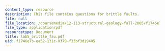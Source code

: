 ```yaml
---
content_type: resource
description: This file contains questions for brittle faults.
file: null
file_location: /coursemedia/12-113-structural-geology-fall-2005/f1746e7bea52131c0379f33bf3d19485_lab5_brittle_fau.pdf
file_type: application/pdf
resourcetype: Document
title: lab5_brittle_fau.pdf
uid: f1746e7b-ea52-131c-0379-f33bf3d19485
---
```

